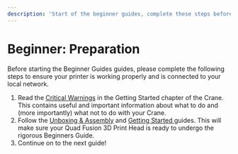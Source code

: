 ```yaml
---
description: 'Start of the beginner guides, complete these steps before continuing.'
---
```


# Beginner: Preparation

Before starting the Beginner Guides guides, please complete the following steps to ensure your printer is working properly and is connected to your local network.

1. Read the [Critical Warnings](../getting-started/critical-warnings-and-information.md) in the Getting Started chapter of the Crane. This contains useful and important information about what to do and \(more importantly\) what not to do with your Crane.
2. Follow the [Unboxing & Assembly](https://quadfusion.printm3d.com/~/edit/drafts/-LIRqdq5PX_HDBbChvND/getting-started/accessing-your-sd-card) and [Getting Started ](https://quadfusion.printm3d.com/~/edit/drafts/-LIRqdq5PX_HDBbChvND/getting-started)guides. This will make sure your Quad Fusion 3D Print Head is ready to undergo the rigorous Beginners Guide.
3. Continue on to the next guide!

